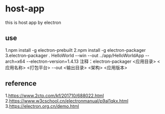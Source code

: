# host-app

this is host app by electron

## use

1.npm install -g electron-prebuilt
2.npm install -g electron-packager
3.electron-packager . HelloWorld --win --out ../app/HelloWorldApp --arch=x64 --electron-version=1.4.13
注释：electron-packager <应用目录> <应用名称> <打包平台> --out <输出目录> <架构> <应用版本>


## reference
1.https://www.2cto.com/kf/201710/688022.html
2.https://www.w3cschool.cn/electronmanual/p9al1qkx.html
3.https://electron.org.cn/demo.html